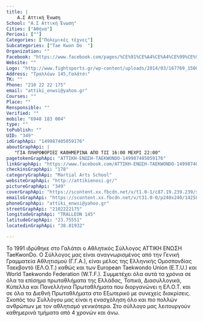 ```yaml
---
title: |
    Α.Σ Αττική Ένωση
School: "Α.Σ Αττική Ένωση"
Cities: ["Αθήνα"]
Perioxi: [""]
Categories: ["Πολεμικές τέχνες"]
Subcategories: ["Tae Kwon Do  "]
Organization: ""
Facebook: "https://www.facebook.com/pages/%CE%91%CE%A4%CE%A4%CE%99%CE%9A%CE%97-%CE%95%CE%9D%CE%A9%CE%A3%CE%97-TAEKWONDO/149987405059176"
Website: ""
Logo: "http://www.fightsports.gr/wp-content/uploads/2014/03/167769_150009348390315_8158212_n.jpg"
Address: "Τραλλέων 145,Γαλάτσι"
TK: ""
Phone: "210 22 22 175"
email: "attiki_enwsi@yahoo.gr"
Courses: ""
Place: ""
Rensponsible: ""
Verified: ""
mobile: "6948 183 004"
type: ""
toPublish: ""
UID: "349"
idGraphApi: "149987405059176"
aboutGraphApi: | 
   "ΓΙΑ ΠΛΗΡΟΦΟΡΙΕΣ ΚΑΘΗΜΕΡΙΝΑ ΑΠΟ ΤΙΣ 16:00 ΜΕΧΡΙ 22:00"
pagetokenGraphApi: "ΑΤΤΙΚΗ-ΕΝΩΣΗ-TAEKWONDO-149987405059176"
linkGraphApi: "https://www.facebook.com/ΑΤΤΙΚΗ-ΕΝΩΣΗ-TAEKWONDO-149987405059176/"
checkinsGraphApi: "178"
categoryGraphApi: "Martial Arts School"
websiteGraphApi: "http://attikienosi.gr/"
pictureGraphApi: "349"
coverGraphApi: "https://scontent.xx.fbcdn.net/v/t1.0-1/c87.19.239.239/s50x50/167769_150009348390315_8158212_n.jpg?oh=2c71284543bcdbfb3e18f0de6fcb8bc1&amp;oe=5B36FFFB"
emailsGraphApi: "https://scontent.xx.fbcdn.net/v/t31.0-0/p240x240/14258127_1170125069712066_3201748004572384521_o.jpg?oh=28b89cf07c248de7c9e2d4b72799b3cd&amp;oe=5B4316D6"
phoneGraphApi: "attiki_enwsi@yahoo.gr"
streetGraphApi: "2102222175"
longitudeGraphApi: "TRALLEON 145"
latitudeGraphApi: "23.75551"
locatedinGraphApi: "38.01932"

---
```


Το 1991 ιδρύθηκε στο Γαλάτσι ο Αθλητικός Σύλλογος ΑΤΤΙΚΗ ΕΝΩΣΗ TaeKwonDo. Ο Σύλλογος μας είναι αναγνωρισμένος από την Γενική Γραμματεία Αθλητισμού (Γ.Γ.Α.), είναι μέλος της Ελληνικής Ομοσπονδίας Ταεκβοντό (ΕΛ.Ο.Τ.) καθώς και των European Taekwondo Union (E.T.U.) και World Taekwondo Federation (W.T.F.). Συμμετέχει όλα αυτά τα χρόνια σε όλα τα επίσημα πρωταθλήματα της Ελλάδας, Τοπικά, Διασυλλογικά, Κύπελλα και Πανελλήνια Πρωταθλήματα που διοργανώνει η ΕΛ.Ο.Τ. και σε όλα τα Διεθνή Πρωταθλήματα στο Εξωτερικό με συνεχείς διακρίσεις. Σκοπός του Συλλόγου μας είναι η ενασχόληση όλο και πιο πολλών ανθρώπων με τον αθλητισμό γενικότερα. Στο σύλλογο μας λειτουργούν καθημερινά τμήματα από 4 χρονών και άνω.

